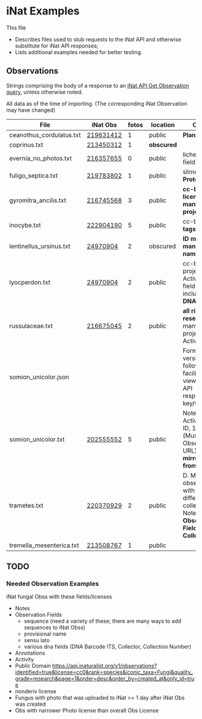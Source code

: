 # iNat Examples

This file

- Describes files used to stub requests to the iNat API and otherwise substitute for iNat API responses;
- Lists additional examples needed for better testing.

## Observations

Strings comprising the body of a response to an [iNat API Get Observation query](https://api.inaturalist.org/v1/docs/#!/Observations/get_observations_id),
unless otherwise noted.

All data as of the time of importing. (The corresponding iNat Observation may have changed)

| File | iNat Obs | fotos | location | Other |
| ---- | -------- | ----- | -------- | ----- |
| ceanothus_cordulatus.txt | [219631412](https://www.inaturalist.org/observations/219631412) | 1 | public | **Plant** |
| coprinus.txt | [213450312](https://www.inaturalist.org/observations/213450312) | 1 | **obscured** | |
| evernia_no_photos.txt | [216357655](https://www.inaturalist.org/observations/216357655) | 0 | public | lichen, no fields|
| fuligo_septica.txt | [219783802](https://www.inaturalist.org/observations/219783802) | 1 | public | slime mold **Protozoa** |
| gyromitra_ancilis.txt | [216745568](https://www.inaturalist.org/observations/216745568) | 3 | public | **cc-by license**, **many projects** |
| inocybe.txt | [222904190](https://www.inaturalist.org/observations/222904190) | 5 | public | cc-by-nc, **2 tags** |
| lentinellus_ursinus.txt | [24970904](https://api.inaturalist.org/v1/observations/220796026) | 2 | obscured | **ID matches many MO names** |
| lyocperdon.txt | [24970904](https://www.inaturalist.org/observations/24970904) | 2 | public | cc-by-nc, projects, Activity, >1 field including, **DNA** |
| russulaceae.txt | [216675045](https://www.inaturalist.org/observations/216675045) | 2 | public | **all rights reserved**, many projects, Activity |
| somion_unicolor.json |  |  |  | Formatted version of following; facilitates viewing iNat API response key/values |
| somion_unicolor.txt | [202555552](https://www.inaturalist.org/observations/202555552) | 5 | public | Notes, Activity, >1 ID, 1 field (Mushroom Observer URL), **mirrored from MO** |
| trametes.txt | [220370929](https://www.inaturalist.org/observations/220370929) | 2 | public | D. Miller observation with different collector; Notes; **Observation Fields: Collector** |
| tremella_mesenterica.txt | [213508767](https://www.inaturalist.org/observations/213508767) | 1 | public | |

## TODO

### Needed Observation Examples

iNat fungal Obss with these fields/licenses

- Notes
- Observation Fields
  - sequence (need a variety of these; there are many ways to add sequences to iNat Obss)
  - provisional name
  - sensu lato
  - various dna fields (DNA Barcode ITS, Collector, Collection Number)
- Annotations
- Activity
- Public Domain
<https://api.inaturalist.org/v1/observations?identified=true&license=cc0&rank=species&iconic_taxa=Fungi&quality_grade=research&page=1&order=desc&order_by=created_at&only_id=true>
- nonderiv license
- Fungus with photo that was uploaded to iNat >= 1 day after iNat Obs was created
- Obs with narrower Photo license than overall Obs License
